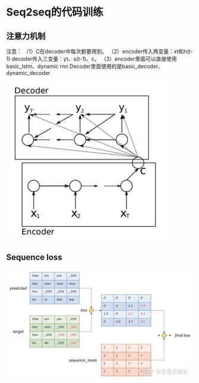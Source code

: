 # Seq2seq的代码训练

## 注意力机制

注意：
（1）C在decoder中每次都要用到。
（2）encoder传入两变量：xt和h(t-1) decoder传入三变量：yt、s(t-1)、c。
（3）encoder里面可以直接使用basic_lstm、dynamic rnn Decoder里面使用的是basic_decoder、dynamic_decoder

<img src="picture/206_101.png">

## Sequence loss

<img src="picture/206_102.png">


